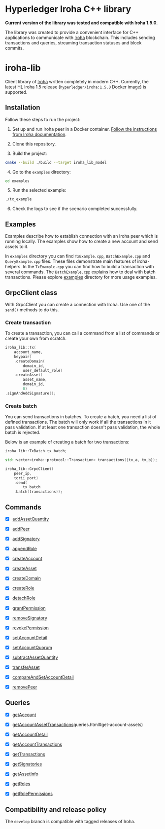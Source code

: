 # Hyperledger Iroha C++ library


**Current version of the library was tested and compatible with Iroha 1.5.0.**

The library was created to provide a convenient interface for C++ applications to communicate with [Iroha](https://github.com/hyperledger/iroha) blockchain. This includes sending transactions and queries, streaming transaction statuses and block commits.


# iroha-lib

Client library of [Iroha](https://github.com/hyperledger/iroha) written completely in modern C++.
Currently, the latest HL Iroha 1.5 release (`hyperledger/iroha:1.5.0` Docker image) is supported.


## Installation

Follow these steps to run the project:

1. Set up and run Iroha peer in a Docker container. [Follow the instructions from Iroha documentation](https://iroha.readthedocs.io/en/main/getting_started/).

2. Clone this repository.

3. Build the project:

``` bash
cmake --build ./build --target iroha_lib_model
```

4. Go to the `examples` directory:

``` bash
cd examples
```

5. Run the selected example:

``` bash
./tx_example
```

6. Check the logs to see if the scenario completed successfully.


## Examples

Examples describe how to establish connection with an Iroha peer which is running locally. The examples show how to create a new account and send assets to it. 

In `examples` directory you can find `TxExample.cpp`, `BatchExample.cpp` and `QueryExample.cpp` files. These files demonstrate main features of iroha-helpers. In the `TxExample.cpp` you can find how to build a transaction with several commands. The `BatchExample.cpp` explains how to deal with batch transactions.
Please explore [examples](https://github.com/hyperledger/iroha/tree/develop/iroha-lib/examples) directory for more usage examples.


## GrpcClient class

With GrpcClient you can create a connection with Iroha. Use one of the `send()` methods to do this.


### Create transaction

To create a transaction, you can call a command from a list of commands or create your own from scratch.

``` c++
iroha_lib::Tx(
	account_name,
	keypair)
	.createDomain(
		domain_id,
		user_default_role)
	.createAsset(
		asset_name,
		domain_id,
	    0)
.signAndAddSignature();
```


### Create batch

You can send transactions in batches. To create a batch, you need a list of defined transactions. The batch will only work if all the transactions in it pass validation. If at least one transaction doesn't pass validation, the whole batch is rejected.

Below is an example of creating a batch for two transactions:

``` c++
iroha_lib::TxBatch tx_batch;

std::vector<iroha::protocol::Transaction> transactions({tx_a, tx_b});

iroha_lib::GrpcClient(
	peer_ip,
	torii_port)
	.send(
		tx_batch
	.batch(transactions));
```


## Commands

- [x] [addAssetQuantity](https://iroha.readthedocs.io/en/main/develop/api/commands.html#add-asset-quantity)
- [x] [addPeer](https://iroha.readthedocs.io/en/main/develop/api/commands.html#add-peer)
- [x] [addSignatory](https://iroha.readthedocs.io/en/main/develop/api/commands.html#add-signatory)
- [x] [appendRole](https://iroha.readthedocs.io/en/main/develop/api/commands.html#append-role)
- [x] [createAccount](https://iroha.readthedocs.io/en/main/develop/api/commands.html#create-account)
- [x] [createAsset](https://iroha.readthedocs.io/en/main/develop/api/commands.html#create-asset)
- [x] [createDomain](https://iroha.readthedocs.io/en/main/develop/api/commands.html#create-domain)
- [x] [createRole](https://iroha.readthedocs.io/en/main/develop/api/commands.html#create-role)
- [x] [detachRole](https://iroha.readthedocs.io/en/main/develop/api/commands.html#detach-role)
- [x] [grantPermission](https://iroha.readthedocs.io/en/main/develop/api/commands.html#grant-permission)
- [x] [removeSignatory](https://iroha.readthedocs.io/en/main/develop/api/commands.html#remove-signatory)
- [x] [revokePermission](https://iroha.readthedocs.io/en/main/develop/api/commands.html#revoke-permission)
- [x] [setAccountDetail](https://iroha.readthedocs.io/en/main/develop/api/commands.html#set-account-detail)
- [x] [setAccountQuorum](https://iroha.readthedocs.io/en/main/develop/api/commands.html#set-account-quorum)
- [x] [subtractAssetQuantity](https://iroha.readthedocs.io/en/main/develop/api/commands.html#subtract-asset-quantity)
- [x] [transferAsset](https://iroha.readthedocs.io/en/main/develop/api/commands.html#transfer-asset)
- [x] [сompareAndSetAccountDetail](https://iroha.readthedocs.io/en/main/develop/api/commands.html#compare-and-set-account-detail)
- [x] [removePeer](https://iroha.readthedocs.io/en/main/develop/api/commands.html#remove-peer)


## Queries

- [x] [getAccount](https://iroha.readthedocs.io/en/main/develop/api/queries.html#get-account)
- [x] [getAccountAssetTransactions](https://iroha.readthedocs.io/en/main/develop/api/queries.html#get-account-asset-transactions)queries.html#get-account-assets)
- [x] [getAccountDetail](https://iroha.readthedocs.io/en/main/develop/api/queries.html#get-account-detail)
- [x] [getAccountTransactions](https://iroha.readthedocs.io/en/main/develop/api/queries.html#get-account-transactions)
- [x] [getTransactions](https://iroha.readthedocs.io/en/main/develop/api/queries.html#get-transactions)
- [x] [getSignatories](https://iroha.readthedocs.io/en/main/develop/api/queries.html#get-signatories)
- [x] [getAssetInfo](https://iroha.readthedocs.io/en/main/develop/api/queries.html#get-asset-info)
- [x] [getRoles](https://iroha.readthedocs.io/en/main/develop/api/queries.html#get-roles)
- [x] [getRolePermissions](https://iroha.readthedocs.io/en/main/develop/api/queries.html#get-role-permissions)


## Compatibility and release policy

The `develop` branch is compatible with tagged releases of Iroha.
